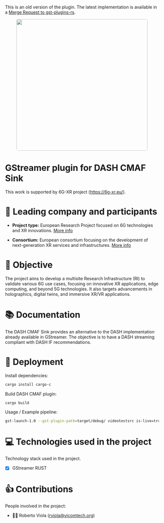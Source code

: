 This is an old version of the plugin. The latest implementation is available in a [Merge Request to gst-plugins-rs](https://gitlab.freedesktop.org/gstreamer/gst-plugins-rs/-/merge_requests/2186).

<div align="center">
<img style="border-radius: 5px;" width="430" src="https://www.vicomtech.org/dist/img/logo.svg"> <br>
</div>

# GStreamer plugin for DASH CMAF Sink

This work is supported by 6G-XR project (https://6g-xr.eu/).

# :busts_in_silhouette: Leading company and participants

- **Project type:** European Research Project focused on 6G technologies and XR innovations. [More info](https://6g-xr.eu/about-6g-xr/)

- **Consortium:** European consortium focusing on the development of next-generation XR services and infrastructures. [More info](https://6g-xr.eu/consortium/)

# :dart: Objective 
The project aims to develop a multisite Research Infrastructure (RI) to validate various 6G use cases, focusing on innovative XR applications, edge computing, and beyond 5G technologies. It also targets advancements in holographics, digital twins, and immersive XR/VR applications.

# 📚 Documentation
The DASH CMAF Sink provides an alternative to the DASH implementation already available in GStreamer. The objective is to have a DASH streaming compliant with DASH IF recommendations.

# :rocket: Deployment
Install dependencies:
```bash
cargo install cargo-c
```

Build DASH CMAF plugin:
```bash
cargo build
```

Usage / Example pipeline:
```bash
gst-launch-1.0 --gst-plugin-path=target/debug/ videotestsrc is-live=true do-timestamp=true ! video/x-raw,width=1920,height=1080,framerate=60/1  ! videoconvert ! timeoverlay ! queue ! x264enc tune=zerolatency key-int-max=5 ! video/x-h264,profile=main ! dashcmafsink target-duration=2 name=dash audiotestsrc is-live=true do-timestamp=true ! audioconvert ! avenc_aac ! aacparse ! dash.
```

# :computer: Technologies used in the project
Technology stack used in the project.
- [x] GStreamer RUST

# :thumbsup: Contributions
People involved in the project:

- 👨‍💻 Roberto Viola (<rviola@vicomtech.org>)
